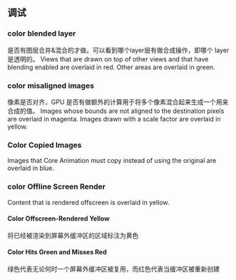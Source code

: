 ## 调试

### color blended layer

是否有图层合并&混合的才做。可以看到哪个layer层有做合成操作，即哪个 layer 是透明的。
Views that are drawn on top of other views and that have blending enabled are overlaid in red. Other areas are overlaid in green.

### color misaligned images

像素是否对齐，GPU 是否有做额外的计算用于将多个像素混合起来生成一个用来合成的值。
Images whose bounds are not aligned to the destination pixels are overlaid in magenta.
Images drawn with a scale factor are overlaid in yellow.

### Color Copied Images

Images that Core Animation must copy instead of using the original are overlaid in blue.

### color Offline Screen Render

Content that is rendered offscreen is overlaid in yellow.

#### Color Offscreen-Rendered Yellow

将已经被渲染到屏幕外缓冲区的区域标注为黄色

#### Color Hits Green and Misses Red 

绿色代表无论何时一个屏幕外缓冲区被复用，而红色代表当缓冲区被重新创建

